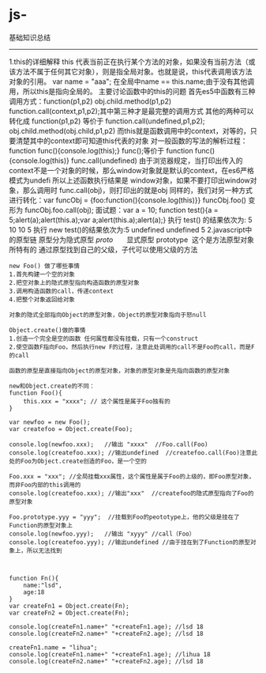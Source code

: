 # js-
基础知识总结

---------------------------------------------------------------------------------------------------------------------------------------------
1.this的详细解释
	this 代表当前正在执行某个方法的对象，如果没有当前方法（或该方法不属于任何其它对象），则是指全局对象。也就是说，this代表调用该方法对象的引用。
	var name = "aaa"; 在全局中name == this.name;由于没有其他调用，所以this是指向全局的。
	主要讨论函数中的this的问题
	首先es5中函数有三种调用方式：function(p1,p2)  obj.child.method(p1,p2)  function.call(context,p1,p2);其中第三种才是最完整的调用方式
	其他的两种可以转化成 function(p1,p2) 等价于 function.call(undefined,p1,p2);  obj.child.method(obj.child,p1,p2)
	而this就是函数调用中的context，对等的，只要清楚其中的context即可知道this代表的对象
	对一般函数的写法的解析过程：function func(){console.log(this);} func();等价于 function func(){console.log(this)} func.call(undefined)
	由于浏览器规定，当打印出传入的context不是一个对象的时候，那么window对象就是默认的context，在es6严格模式为undefi
	所以上述函数执行结果是 window对象，如果不要打印出window对象，那么调用时 func.call(obj)，则打印出的就是obj
	同样的，我们对另一种方式进行转化：var funcObj = {foo:function(){console.log(this)}} funcObj.foo()
	变形为 funcObj.foo.call(obj);
	面试题：var a = 10; function test(){a = 5;alert(a);alert(this.a);var a;alert(this.a);alert(a);}
	执行 test() 的结果依次为: 5 10 10 5
	执行 new test()的结果依次为:5 undefined undefined 5
2.javascript中的原型链
原型分为隐式原型 _proto_
	       显式原型 prototype  这个是方法原型对象所特有的
	通过原型找到自己的父级，子代可以使用父级的方法

	new Foo() 做了哪些事情
	1.首先构建一个空的对象
	2.把空对象上的隐式原型指向构造函数的原型对象
	3.调用构造函数的call，传递context
	4.把整个对象返回给对象

	对象的隐式全部指向Object的原型对象，Object的原型对象指向于怒null

	Object.create()做的事情
	1.创造一个完全是空的函数 任何属性都没有挂载，只有一个construct
	2.使空函数F指向Foo，然后执行new F的过程，注意此处调用的call不是Foo的call，而是F的call

	函数的原型是直接指向Object的原型对象，对象的原型对象是先指向函数的原型对象

	new和Object.create的不同：
	function Foo(){
		this.xxx = "xxxx"; // 这个属性是属于Foo独有的
	}

	var newfoo = new Foo();
	var createfoo = Object.create(Foo);

	console.log(newfoo.xxx);   //输出 "xxxx"  //Foo.call(Foo)
	console.log(createfoo.xxx); //输出undefined  //createfoo.call(Foo)注意此处的Foo为Object.create创造的Foo，是一个空的

	Foo.xxx = "xxx"; //全局挂载xxx属性，这个属性是属于Foo的上级的，即Foo原型对象，而非Foo内部的this调用的
	console.log(createfoo.xxx); //输出"xxx"  //createfoo的隐式原型指向了Foo的原型对象

	Foo.prototype.yyy = "yyy";  //挂载到Foo的peototype上，他的父级是挂在了Function的原型对象上
	console.log(newfoo.yyy);   //输出 "xyyy" //call（Foo）
	console.log(createfoo.yyy); //输出undefined //由于挂在到了Function的原型对象上，所以无法找到



	function Fn(){
		name:"lsd",
		age:18
	}
	var createFn1 = Object.create(Fn);
	var createFn2 = Object.create(Fn);

	console.log(createFn1.name+" "+createFn1.age); //lsd 18
	console.log(createFn2.name+" "+createFn2.age); //lsd 18

	createFn1.name = "lihua";
	console.log(createFn1.name+" "+createFn1.age); //lihua 18
	console.log(createFn2.name+" "+createFn2.age); //lsd 18
